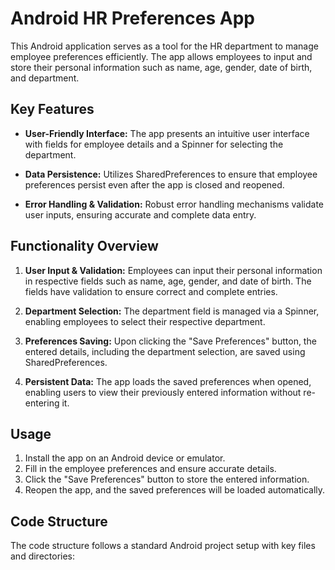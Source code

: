 # Android HR Preferences App

This Android application serves as a tool for the HR department to manage employee preferences efficiently. The app allows employees to input and store their personal information such as name, age, gender, date of birth, and department.

## Key Features

- **User-Friendly Interface:** The app presents an intuitive user interface with fields for employee details and a Spinner for selecting the department.
  
- **Data Persistence:** Utilizes SharedPreferences to ensure that employee preferences persist even after the app is closed and reopened.
  
- **Error Handling & Validation:** Robust error handling mechanisms validate user inputs, ensuring accurate and complete data entry.

## Functionality Overview

1. **User Input & Validation:** Employees can input their personal information in respective fields such as name, age, gender, and date of birth. The fields have validation to ensure correct and complete entries.

2. **Department Selection:** The department field is managed via a Spinner, enabling employees to select their respective department.

3. **Preferences Saving:** Upon clicking the "Save Preferences" button, the entered details, including the department selection, are saved using SharedPreferences.

4. **Persistent Data:** The app loads the saved preferences when opened, enabling users to view their previously entered information without re-entering it.

## Usage

1. Install the app on an Android device or emulator.
2. Fill in the employee preferences and ensure accurate details.
3. Click the "Save Preferences" button to store the entered information.
4. Reopen the app, and the saved preferences will be loaded automatically.

## Code Structure

The code structure follows a standard Android project setup with key files and directories:
